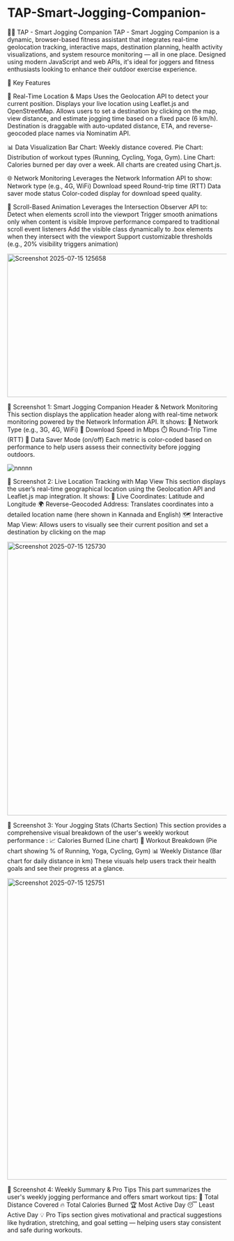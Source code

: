 # TAP-Smart-Jogging-Companion-

🏃‍♂️ TAP - Smart Jogging Companion
TAP - Smart Jogging Companion is a dynamic, browser-based fitness assistant that integrates real-time geolocation tracking, interactive maps, destination planning, health activity visualizations, and system resource monitoring — all in one place. Designed using modern JavaScript and web APIs, it's ideal for joggers and fitness enthusiasts looking to enhance their outdoor exercise experience.

🌟 Key Features

📍 Real-Time Location & Maps
Uses the Geolocation API to detect your current position.
Displays your live location using Leaflet.js and OpenStreetMap.
Allows users to set a destination by clicking on the map, view distance, and estimate jogging time based on a fixed pace (6 km/h).
Destination is draggable with auto-updated distance, ETA, and reverse-geocoded place names via Nominatim API.

📊 Data Visualization
Bar Chart: Weekly distance covered.
Pie Chart: Distribution of workout types (Running, Cycling, Yoga, Gym).
Line Chart: Calories burned per day over a week.
All charts are created using Chart.js.

🌐 Network Monitoring
Leverages the Network Information API to show:
Network type (e.g., 4G, WiFi)
Download speed
Round-trip time (RTT)
Data saver mode status
Color-coded display for download speed quality.

👀 Scroll-Based Animation
Leverages the Intersection Observer API to:
Detect when elements scroll into the viewport
Trigger smooth animations only when content is visible
Improve performance compared to traditional scroll event listeners
Add the visible class dynamically to .box elements when they intersect with the viewport
Support customizable thresholds (e.g., 20% visibility triggers animation)

<img width="1899" height="329" alt="Screenshot 2025-07-15 125658" src="https://github.com/user-attachments/assets/16089039-d72a-4446-8160-f404e15e8e49" />

📸 Screenshot 1: Smart Jogging Companion Header & Network Monitoring
This section displays the application header along with real-time network monitoring powered by the Network Information API.
It shows:
📶 Network Type (e.g., 3G, 4G, WiFi)
🔽 Download Speed in Mbps
⏱️ Round-Trip Time (RTT)
💾 Data Saver Mode (on/off)
Each metric is color-coded based on performance to help users assess their connectivity before jogging outdoors.


![nnnnn](https://github.com/user-attachments/assets/cc54cea9-627d-4f7c-9776-e8e2085780c9)

📸 Screenshot 2: Live Location Tracking with Map View
This section displays the user’s real-time geographical location using the Geolocation API and Leaflet.js map integration.
It shows:
📍 Live Coordinates: Latitude and Longitude
🌍 Reverse-Geocoded Address: Translates coordinates into a detailed location name (here shown in Kannada and English)
🗺️ Interactive Map View: Allows users to visually see their current position and set a destination by clicking on the map


<img width="1498" height="628" alt="Screenshot 2025-07-15 125730" src="https://github.com/user-attachments/assets/f6bfe7ec-c750-4688-ba9a-ca79beb6ae4a" />

📸 Screenshot 3: Your Jogging Stats (Charts Section)
This section provides a comprehensive visual breakdown of the user's weekly workout performance :
📈 Calories Burned (Line chart)
🥧 Workout Breakdown (Pie chart showing % of Running, Yoga, Cycling, Gym)
📊 Weekly Distance (Bar chart for daily distance in km)
These visuals help users track their health goals and see their progress at a glance.


<img width="1483" height="692" alt="Screenshot 2025-07-15 125751" src="https://github.com/user-attachments/assets/e9d08685-499a-4cf4-8bd6-135f00c7b80e" />

📸 Screenshot 4: Weekly Summary & Pro Tips
This part summarizes the user's weekly jogging performance and offers smart workout tips:
📌 Total Distance Covered
🔥 Total Calories Burned
🏆 Most Active Day
😴 Least Active Day
💡 Pro Tips section gives motivational and practical suggestions like hydration, stretching, and goal setting — helping users stay consistent and safe during workouts.
